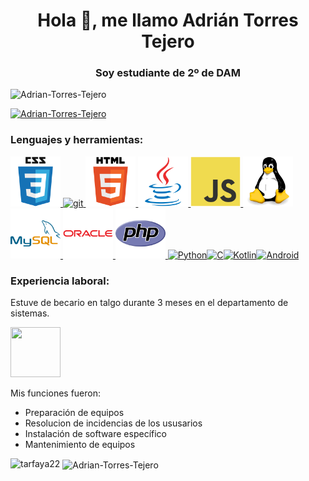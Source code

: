 <h1 align="center">Hola 👋, me llamo Adrián Torres Tejero</h1>
<h3 align="center">Soy estudiante de 2º de DAM</h3>

<p align="left"> <img src="https://komarev.com/ghpvc/?username=Adrian-Torres-Tejero&label=Profile%20views&color=0e75b6&style=flat" alt="Adrian-Torres-Tejero" /> </p>

<p align="left"> <a href="https://github.com/ryo-ma/github-profile-trophy"><img src="https://github-profile-trophy.vercel.app/?username=Adrian-Torres-Tejero" alt="Adrian-Torres-Tejero" /></a> </p>



<h3 align="left">Lenguajes y herramientas:</h3>
<p align="left"> <a href="https://www.w3schools.com/css/" target="_blank" rel="noreferrer"> <img src="https://raw.githubusercontent.com/devicons/devicon/master/icons/css3/css3-original-wordmark.svg" alt="css3" width="80" height="80"/> </a> <a href="https://git-scm.com/" target="_blank" rel="noreferrer"> <img src="https://www.vectorlogo.zone/logos/git-scm/git-scm-icon.svg" alt="git" width="80" height="80"/> </a> <a href="https://www.w3.org/html/" target="_blank" rel="noreferrer"> <img src="https://raw.githubusercontent.com/devicons/devicon/master/icons/html5/html5-original-wordmark.svg" alt="html5" width="80" height="80"/> </a> <a href="https://www.java.com" target="_blank" rel="noreferrer"> <img src="https://raw.githubusercontent.com/devicons/devicon/master/icons/java/java-original.svg" alt="java" width="80" height="80"/> </a> <a href="https://developer.mozilla.org/en-US/docs/Web/JavaScript" target="_blank" rel="noreferrer"> <img src="https://raw.githubusercontent.com/devicons/devicon/master/icons/javascript/javascript-original.svg" alt="javascript" width="80" height="80"/> </a> <a href="https://www.linux.org/" target="_blank" rel="noreferrer"> <img src="https://raw.githubusercontent.com/devicons/devicon/master/icons/linux/linux-original.svg" alt="linux" width="80" height="80"/> </a> <a href="https://www.mysql.com/" target="_blank" rel="noreferrer"> <img src="https://raw.githubusercontent.com/devicons/devicon/master/icons/mysql/mysql-original-wordmark.svg" alt="mysql" width="80" height="80"/> </a> <a href="https://www.oracle.com/" target="_blank" rel="noreferrer"> <img src="https://raw.githubusercontent.com/devicons/devicon/master/icons/oracle/oracle-original.svg" alt="oracle" width="80" height="80"/> </a> <a href="https://www.php.net" target="_blank" rel="noreferrer"> <img src="https://raw.githubusercontent.com/devicons/devicon/master/icons/php/php-original.svg" alt="php" width="80" height="80"/> <img src="https://images.icon-icons.com/2699/PNG/512/python_logo_icon_168886.png" alt="Python" width="80" height="80"/><img src="https://upload.wikimedia.org/wikipedia/commons/1/19/C_Logo.png" alt="C" width="80" height="80"/><img src="https://www.liblogo.com/img-logo/ko114k438-kotlin-logo-kotlin-logo-png-transparent-amp-svg-vector-freebie-supply.png" alt="Kotlin" width="80" height="80"/><img src="https://imgs.search.brave.com/OT2QbZ5ZSJ__en2-hiax6bVThElJ8phOwc0QWVsmZm4/rs:fit:860:0:0:0/g:ce/aHR0cHM6Ly93d3cu/ZnJlZXBuZ2xvZ29z/LmNvbS91cGxvYWRz/L2FuZHJvaWQtbG9n/by1wbmcvYW5kcm9p/ZC1sb2dvLXBuZy10/cmFuc3BhcmVudC1p/bWFnZXMtYW5kLWlj/b25zLTE3LnBuZw" alt="Android" width="80" height="80"/></a> </p>

<h3>Experiencia laboral:</h3>
<p>Estuve de becario en talgo durante 3 meses en el departamento de sistemas.</p>
<img src="https://upload.wikimedia.org/wikipedia/commons/thumb/d/d1/Talgo_logo.svg/1200px-Talgo_logo.svg.png" width="80" height="80"/>
<p>Mis funciones fueron:</p>
<ul>
  <li>Preparación de equipos </li>
  <li>Resolucion de incidencias de los ususarios</li>
  <li>Instalación de software específico</li>
  <li>Mantenimiento de equipos</li>
</ul>

<p><img align="left" src="https://github-readme-stats.vercel.app/api/top-langs?username=tarfaya22&show_icons=true&locale=en&layout=compact" alt="tarfaya22" /></p>

<p>&nbsp;<img align="center" src="https://github-readme-stats.vercel.app/api?username=Adrian-Torres-Tejero&show_icons=true&locale=en" alt="Adrian-Torres-Tejero" /></p>


